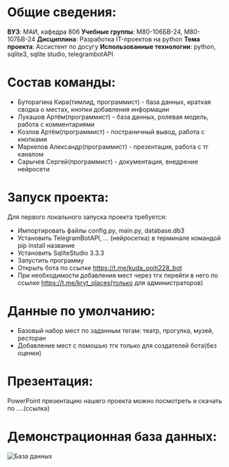 # Общие сведения:
**ВУЗ**: МАИ, кафедра 806
**Учебные группы**: М80-106БВ-24, М80-107БВ-24
**Дисциплина**: Разработка IT-проектов на python
**Тема проекта**: Ассистент по досугу
**Использованные технологии**: python, sqlite3, sqlite studio, telegrambotAPI
# Состав команды:
* Буторагина Кира(тимлид, программист) - база данных, краткая сводка о местах, кнопки добавления информации
* Лукашов Артём(программист) - база данных, ролевая модель, работа с комментариями
* Козлов Артём(программист) - постраничный вывод, работа с кнопками
* Маркелов Александр(программист) - презентация, работа с тг каналом
* Сарычев Сергей(программист) - документация, внедрение нейросети
# Запуск проекта:
Для первого локального запуска проекта требуется:
- Импортировать файлы config.py, main.py, database.db3
- Установить TelegramBotAPI, ... (нейросетка) в терминале командой pip install название
- Установить SqliteStudio 3.3.3
- Запустить программу
- Открыть бота по ссылке https://t.me/kuda_poiti228_bot
- При необходимости добавления мест через тгк перейти в него по ссылке https://t.me/kryt_places(только для администраторов)
# Данные по умолчанию:
- Базовый набор мест по заданным тегам: театр, прогулка, музей, ресторан
- Добавление мест с помошью тгк только для создателей бота(без оценки)
# Презентация:
PowerPoint презентацию нашего проекта можно посмотреть и скачать по ....(ссылка)
# Демонстрационная база данных:
![База данных](![image](https://github.com/user-attachments/assets/0daba820-ae03-4014-9e50-60aa6eb9e5d4)
)

